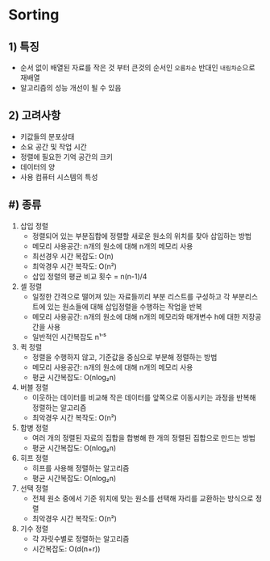 # Sorting
## 1) 특징
- 순서 없이 배열된 자료를 작은 것 부터 큰것의 순서인 `오름차순` 반대인 `내림차순`으로 재배열 
- 알고리즘의 성능 개선이 될 수 있음
## 2) 고려사항
- 키값들의 분포상태
- 소요 공간 및 작업 시간
- 정렬에 필요한 기억 공간의 크키
- 데이터의 양
- 사용 컴퓨터 시스템의 특성
## #) 종류
1. 삽입 정렬
    - 정렬되어 있는 부분집합에 정렬할 새로운 원소의 위치를 찾아 삽입하는 방법
    - 메모리 사용공간: n개의 원소에 대해 n개의 메모리 사용
    - 최선경우 시간 복잡도: O(n)
    - 최악경우 시간 복작도: O(n²)
    - 삽입 정렬의 평균 비교 횟수 = n(n-1)/4 
2. 셀 정렬
    - 일정한 간격으로 떨어져 있는 자료들끼리 부분 리스트를 구성하고 각 부분리스트에 있는 원소들에 대해 삽입정렬을 수행하는 작업을 반복
    - 메모리 사용공간: n개의 원소에 대해 n개의 메모리와 매개변수 h에 대한 저장공간을 사용
    - 일반적인 시간복잡도 n¹'⁵
3. 퀵 정렬
    - 정렬을 수행하지 않고, 기준값을 중심으로 부분해 정렬하는 방법
    - 메모리 사용공간: n개의 원소에 대해 n개의 메모리 사용
    - 평균 시간복잡도: O(nlog₂n)
4. 버블 정렬
    - 이웃하는 데이터를 비교해 작은 데이터를 앞쪽으로 이동시키는 과정을 반복해 정렬하는 알고리즘
    - 최악경우 시간 복작도: O(n²)
5. 합병 정렬
    - 여러 개의 정렬된 자료의 집합을 합병해 한 개의 정렬된 집합으로 만드는 방법
    - 평균 시간복잡도: O(nlog₂n)
6. 히프 정렬
    - 히프를 사용해 정렬하는 알고리즘
    - 평균 시간복잡도: O(nlog₂n)
7. 선택 정렬
    - 전체 원소 중에서 기준 위치에 맞는 원소를 선택해 자리를 교환하는 방식으로 정렬
    - 최악경우 시간 복작도: O(n²)
8. 기수 정렬
    - 각 자릿수별로 정렬하는 알고리즘
    - 시간복잡도: O(d(n+r))